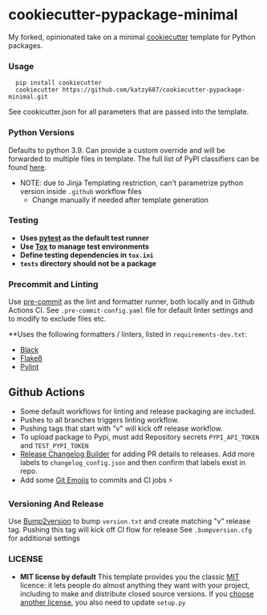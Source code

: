 # cookiecutter-pypackage-minimal

My forked, opinionated take on a minimal [cookiecutter](https://github.com/audreyr/cookiecutter) template for Python
packages.

### Usage

```commandline
  pip install cookiecutter
  cookiecutter https://github.com/katzy687/cookiecutter-pypackage-minimal.git
```

See cookicutter.json for all parameters that are passed into the template.

### Python Versions

Defaults to python 3.9. Can provide a custom override and will be forwarded to multiple files in template.
The full list of PyPI classifiers can be found [here](https://pypi.org/classifiers/).
- NOTE: due to Jinja Templating restriction, can't parametrize python version inside `.github` workflow files
  - Change manually if needed after template generation

### Testing

* **Uses [pytest](https://docs.pytest.org) as the default test runner**
* **Use [Tox](https://tox.readthedocs.io) to manage test environments**
* **Define testing dependencies in `tox.ini`**
* **`tests` directory should not be a package**

### Precommit and Linting

Use [pre-commit](https://pre-commit.com/) as the lint and formatter runner, both locally and in Github Actions CI.
See `.pre-commit-config.yaml` file for default linter settings and to modify to exclude files etc.

**Uses the following formatters / linters, listed in `requirements-dev.txt`:

- [Black](https://github.com/psf/black)
- [Flake8](https://flake8.pycqa.org/en/latest/)
- [Pylint](https://pypi.org/project/pylint/)

## Github Actions

- Some default workflows for linting and release packaging are included.
- Pushes to all branches triggers linting workflow.
- Pushing tags that start with "v" will kick off release workflow.
- To upload package to Pypi, must add Repository secrets `PYPI_API_TOKEN` and `TEST_PYPI_TOKEN`
- [Release Changelog Builder](https://github.com/marketplace/actions/release-changelog-builder) for adding PR details to
  releases. Add more labels to `changelog_config.json` and then confirm that labels exist in repo.
- Add some [Git Emojis](https://gitmoji.dev/) to commits and CI jobs ⚡️

### Versioning And Release

Use [Bump2version](https://pypi.org/project/bump2version/) to bump `version.txt` and create matching "v" release tag.
Pushing this tag will kick off CI flow for release
See `.bumpversion.cfg` for additional settings

### LICENSE

* **MIT license by default**
  This template provides you the classic [MIT](https://choosealicense.com/licenses/mit/) licence: it lets people do
  almost anything they want with your project, including to make and distribute closed source versions.
  If you [choose another license](https://choosealicense.com/), you also need to update `setup.py`